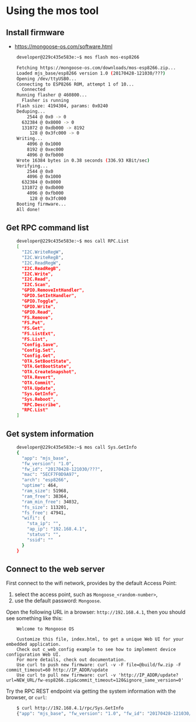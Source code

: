 Using the mos tool
==================

## Install firmware

- https://mongoose-os.com/software.html

```bash
    developer@229c435e583e:~$ mos flash mos-esp8266

    Fetching https://mongoose-os.com/downloads/mos-esp8266.zip...
    Loaded mjs_base/esp8266 version 1.0 (20170428-121030/???)
    Opening /dev/ttyUSB0...
    Connecting to ESP8266 ROM, attempt 1 of 10...
      Connected
    Running flasher @ 460800...
      Flasher is running
    Flash size: 4194304, params: 0x0240
    Deduping...
        2544 @ 0x0 -> 0
      632384 @ 0x8000 -> 0
      131072 @ 0xdb000 -> 8192
         128 @ 0x3fc000 -> 0
    Writing...
        4096 @ 0x1000
        8192 @ 0xec000
        4096 @ 0xfb000
    Wrote 16384 bytes in 0.38 seconds (336.93 KBit/sec)
    Verifying...
        2544 @ 0x0
        4096 @ 0x1000
      632384 @ 0x8000
      131072 @ 0xdb000
        4096 @ 0xfb000
         128 @ 0x3fc000
    Booting firmware...
    All done!
```

## Get RPC command list

```bash
    developer@229c435e583e:~$ mos call RPC.List 
    [
      "I2C.WriteRegW",
      "I2C.WriteRegB",
      "I2C.ReadRegW",
      "I2C.ReadRegB",
      "I2C.Write",
      "I2C.Read",
      "I2C.Scan",
      "GPIO.RemoveIntHandler",
      "GPIO.SetIntHandler",
      "GPIO.Toggle",
      "GPIO.Write",
      "GPIO.Read",
      "FS.Remove",
      "FS.Put",
      "FS.Get",
      "FS.ListExt",
      "FS.List",
      "Config.Save",
      "Config.Set",
      "Config.Get",
      "OTA.SetBootState",
      "OTA.GetBootState",
      "OTA.CreateSnapshot",
      "OTA.Revert",
      "OTA.Commit",
      "OTA.Update",
      "Sys.GetInfo",
      "Sys.Reboot",
      "RPC.Describe",
      "RPC.List"
    ]
```

## Get system information

```bash
    developer@229c435e583e:~$ mos call Sys.GetInfo
    {
      "app": "mjs_base",
      "fw_version": "1.0",
      "fw_id": "20170428-121030/???",
      "mac": "5ECF7F0D9A97",
      "arch": "esp8266",
      "uptime": 464,
      "ram_size": 51968,
      "ram_free": 38364,
      "ram_min_free": 34032,
      "fs_size": 113201,
      "fs_free": 47941,
      "wifi": {
        "sta_ip": "",
        "ap_ip": "192.168.4.1",
        "status": "",
        "ssid": ""
      }
    }
```

## Connect to the web server

First connect to the wifi network, provides by the default Access Point:

1. select the access point, such as `Mongoose_<random-number>`,
2. use the default password: `Mongoose`.

Open the following URL in a browser: `http://192.168.4.1`, then you should see something like this:

```
    Welcome to Mongoose OS

    Customize this file, index.html, to get a unique Web UI for your embedded application.
    Check out c_web_config example to see how to implement device configuration Web UI.
    For more details, check out documentation.
    Use curl to push new firmware: curl -v -F file=@build/fw.zip -F commit_timeout=60 http://IP_ADDR/update
    Use curl to pull new firmware: curl -v 'http://IP_ADDR/update?url=NEW_URL/fw-esp8266.zip&commit_timeout=120&ignore_same_version=0'
```

Try the RPC REST endpoint via getting the system information with the browser, or `curl`:

```bash
    $ curl http://192.168.4.1/rpc/Sys.GetInfo
    {"app": "mjs_base", "fw_version": "1.0", "fw_id": "20170428-121030/???", "mac": "5ECF7F0D9A97", "arch": "esp8266", "uptime": 1208, "ram_size": 51968, "ram_free": 37388, "ram_min_free": 34032, "fs_size": 113201, "fs_free": 47941,"wifi": {"sta_ip": "", "ap_ip": "192.168.4.1", "status": "", "ssid": ""}}
    
```
    

